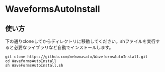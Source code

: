 # WaveformsAutoInstall
## 使い方
下の通りcloneしてからディレクトリに移動してください。shファイルを実行すると必要なライブラリなど自動でインストールします。
```
git clone https://github.com/mekwmasato/WaveformsAutoInstall.git
cd WaveformsAutoInstall
sh WaveFormsAutoInstall.sh
```

